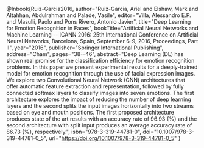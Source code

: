 @Inbook{Ruiz-Garcia2016,
author="Ruiz-Garcia, Ariel
and Elshaw, Mark
and Altahhan, Abdulrahman
and Palade, Vasile",
editor="Villa, Alessandro E.P.
and Masulli, Paolo
and Pons Rivero, Antonio Javier",
title="Deep Learning for Emotion Recognition in Faces",
bookTitle="Artificial Neural Networks and Machine Learning -- ICANN 2016: 25th International Conference on Artificial Neural Networks, Barcelona, Spain, September 6-9, 2016, Proceedings, Part II",
year="2016",
publisher="Springer International Publishing",
address="Cham",
pages="38--46",
abstract="Deep Learning (DL) has shown real promise for the classification efficiency for emotion recognition problems. In this paper we present experimental results for a deeply-trained model for emotion recognition through the use of facial expression images. We explore two Convolutional Neural Network (CNN) architectures that offer automatic feature extraction and representation, followed by fully connected softmax layers to classify images into seven emotions. The first architecture explores the impact of reducing the number of deep learning layers and the second splits the input images horizontally into two streams based on eye and mouth positions. The first proposed architecture produces state of the art results with an accuracy rate of 96.93 {\%} and the second architecture with split input produces an average accuracy rate of 86.73 {\%}, respectively.",
isbn="978-3-319-44781-0",
doi="10.1007/978-3-319-44781-0_5",
url="https://doi.org/10.1007/978-3-319-44781-0_5"
}

